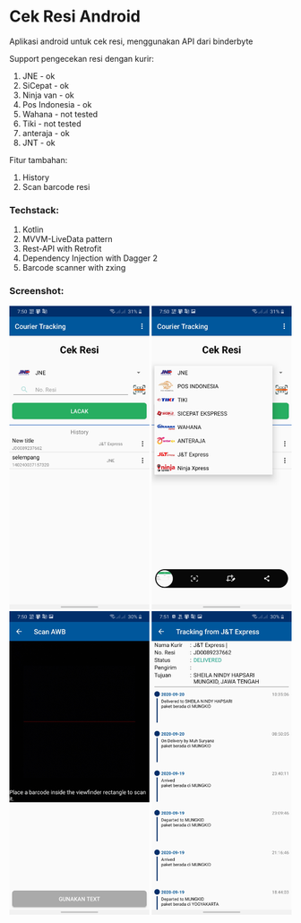 # Cek Resi Android

Aplikasi android untuk cek resi, menggunakan API dari binderbyte

Support pengecekan resi dengan kurir:
1. JNE - ok
2. SiCepat - ok
3. Ninja van - ok
4. Pos Indonesia - ok
5. Wahana - not tested
6. Tiki - not tested
7. anteraja - ok
8. JNT - ok

Fitur tambahan:
1. History
2. Scan barcode resi

### Techstack:
1. Kotlin
2. MVVM-LiveData pattern
3. Rest-API with Retrofit
4. Dependency Injection with Dagger 2 
5. Barcode scanner with zxing

### Screenshot:
<p float="left">
<img src="https://github.com/Ram-adhan/md-photo/blob/master/courier-tracking-android/Screenshot_20201019-195030_Courier%20Tracking.jpg" width="250">
<img src="https://github.com/Ram-adhan/md-photo/blob/master/courier-tracking-android/Screenshot_20201019-195034_Courier%20Tracking.jpg" width="250">
<img src="https://github.com/Ram-adhan/md-photo/blob/master/courier-tracking-android/Screenshot_20201019-195045_Courier%20Tracking.jpg" width="250">
<img src="https://github.com/Ram-adhan/md-photo/blob/master/courier-tracking-android/Screenshot_20201019-195103_Courier%20Tracking.jpg" width="250">
</p>
